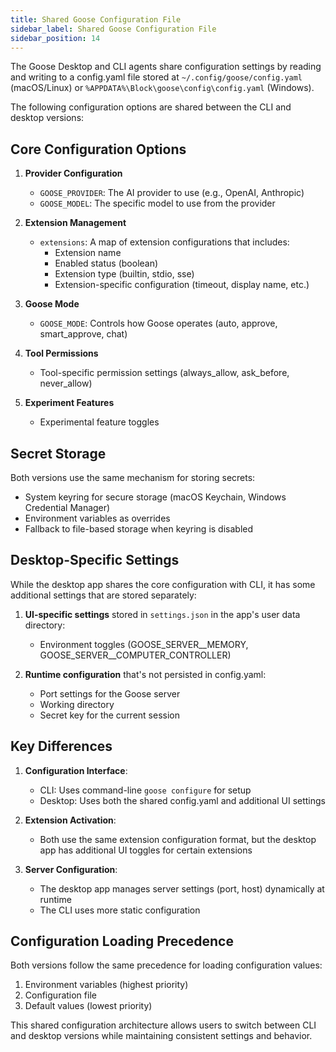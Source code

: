 ```yaml
---
title: Shared Goose Configuration File
sidebar_label: Shared Goose Configuration File
sidebar_position: 14
---
```


The Goose Desktop and CLI agents share configuration settings by reading and writing to 
a config.yaml file stored at `~/.config/goose/config.yaml` (macOS/Linux) or `%APPDATA%\Block\goose\config\config.yaml` (Windows).


The following configuration options are shared between the CLI and desktop versions:

## Core Configuration Options

1. **Provider Configuration**
   - `GOOSE_PROVIDER`: The AI provider to use (e.g., OpenAI, Anthropic)
   - `GOOSE_MODEL`: The specific model to use from the provider

2. **Extension Management**
   - `extensions`: A map of extension configurations that includes:
     - Extension name
     - Enabled status (boolean)
     - Extension type (builtin, stdio, sse)
     - Extension-specific configuration (timeout, display name, etc.)

3. **Goose Mode**
   - `GOOSE_MODE`: Controls how Goose operates (auto, approve, smart_approve, chat)

4. **Tool Permissions**
   - Tool-specific permission settings (always_allow, ask_before, never_allow)

5. **Experiment Features**
   - Experimental feature toggles

## Secret Storage

Both versions use the same mechanism for storing secrets:
- System keyring for secure storage (macOS Keychain, Windows Credential Manager)
- Environment variables as overrides
- Fallback to file-based storage when keyring is disabled


## Desktop-Specific Settings

While the desktop app shares the core configuration with CLI, it has some additional settings that are stored separately:

1. **UI-specific settings** stored in `settings.json` in the app's user data directory:
   - Environment toggles (GOOSE_SERVER__MEMORY, GOOSE_SERVER__COMPUTER_CONTROLLER)

2. **Runtime configuration** that's not persisted in config.yaml:
   - Port settings for the Goose server
   - Working directory
   - Secret key for the current session

## Key Differences

1. **Configuration Interface**:
   - CLI: Uses command-line `goose configure` for setup
   - Desktop: Uses both the shared config.yaml and additional UI settings

2. **Extension Activation**:
   - Both use the same extension configuration format, but the desktop app has additional UI toggles for certain extensions

3. **Server Configuration**:
   - The desktop app manages server settings (port, host) dynamically at runtime
   - The CLI uses more static configuration

## Configuration Loading Precedence

Both versions follow the same precedence for loading configuration values:
1. Environment variables (highest priority)
2. Configuration file
3. Default values (lowest priority)

This shared configuration architecture allows users to switch between CLI and desktop versions while maintaining consistent settings and behavior.